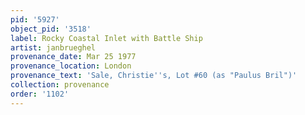 ```yaml
---
pid: '5927'
object_pid: '3518'
label: Rocky Coastal Inlet with Battle Ship
artist: janbrueghel
provenance_date: Mar 25 1977
provenance_location: London
provenance_text: 'Sale, Christie''s, Lot #60 (as "Paulus Bril")'
collection: provenance
order: '1102'
---
```

